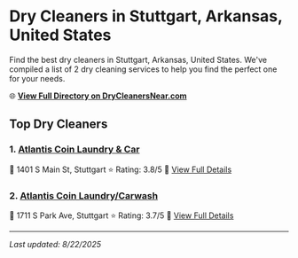 # Dry Cleaners in Stuttgart, Arkansas, United States

Find the best dry cleaners in Stuttgart, Arkansas, United States. We've compiled a list of 2 dry cleaning services to help you find the perfect one for your needs.

🌐 **[View Full Directory on DryCleanersNear.com](https://drycleanersnear.com/city/US/Arkansas/Stuttgart)**

## Top Dry Cleaners

### 1. [Atlantis Coin Laundry & Car](https://drycleanersnear.com/dryCleaner/6868877a6c86ac6c48acf63e/atlantis-coin-laundry-car)
📍 1401 S Main St, Stuttgart
⭐ Rating: 3.8/5
🔗 [View Full Details](https://drycleanersnear.com/dryCleaner/6868877a6c86ac6c48acf63e/atlantis-coin-laundry-car)

### 2. [Atlantis Coin Laundry/Carwash](https://drycleanersnear.com/dryCleaner/686887866c86ac6c48acf694/atlantis-coin-laundry-carwash)
📍 1711 S Park Ave, Stuttgart
⭐ Rating: 3.7/5
🔗 [View Full Details](https://drycleanersnear.com/dryCleaner/686887866c86ac6c48acf694/atlantis-coin-laundry-carwash)


---

*Last updated: 8/22/2025*
